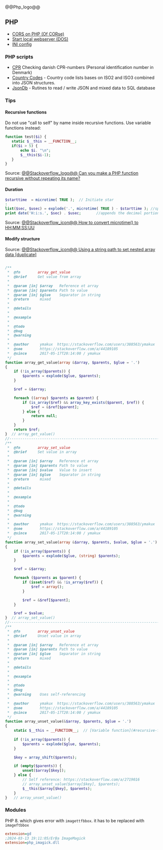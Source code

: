 @@Php_logo@@

## PHP 

- [CORS on PHP (Of CORse)](of-course.html)
- [Start local webserver (DOS)](local_server.html)
- [INI config](ini_config)

### PHP scripts

- [CPR](/cpr) Checking danish CPR-numbers (Personal identification number in Denmark)
- [Country Codes](/country.io/) - Country code lists bases on ISO2 and ISO3 combined into JSON structures.
- [JsonDb](/jsondb/) - Rutines to read / write JSON and mixed data to SQL database


### Tips

#### Recursive functions
Do not use "call to self" by name inside recursive functions. Use variable functions instead:

```php
function test($i) {
   static $__this = __FUNCTION__;
   if($i > 5) {
       echo $i. "\n";
       $__this($i-1);
   }
}
```
Source: [@@Stackoverflow_logo@@ Can you make a PHP function recursive without repeating its name?](https://stackoverflow.com/a/2719016)

#### Duration

```php
$starttime  = microtime( TRUE );  // Initiate star
:
list($sec, $usec) = explode('.', microtime( TRUE ) - $starttime ); //split the microtime on .
print date('H:i:s.', $sec) . $usec;       //appends the decimal portion of seconds
```
Source: [@@Stackoverflow_icon@@ How to convert microtime() to HH:MM:SS:UU](https://stackoverflow.com/questions/16825240/how-to-convert-microtime-to-hhmmssuu)


#### Modify structure
Source: [@@Stackoverflow_icon@@ Using a string path to set nested array data [duplicate]](https://stackoverflow.com/a/44189105)

```php

/**
 *  @fn        array_get_value
 *  @brief     Get value from array
 *  
 *  @param [in] $array   Reference ot array
 *  @param [in] $parents Path to value
 *  @param [in] $glue    Separator in string
 *  @return     mixed
 *  
 *  @details   
 *  
 *  @example   
 *  
 *  @todo      
 *  @bug       
 *  @warning   
 *  
 *  @author     ymakux  https://stackoverflow.com/users/388563/ymakux
 *  @see        https://stackoverflow.com/a/44189105
 *  @since      2017-05-17T20:14:00 / ymakux
 */
function array_get_value(array &$array, $parents, $glue = '.')
{
    if (!is_array($parents)) {
        $parents = explode($glue, $parents);
    }

    $ref = &$array;

    foreach ((array) $parents as $parent) {
        if (is_array($ref) && array_key_exists($parent, $ref)) {
            $ref = &$ref[$parent];
        } else {
            return null;
        }
    }
    return $ref;
}  // array_get_value()
//----------------------------------------------------------------------
/**
 *  @fn        array_set_value
 *  @brief     Set value in array
 *  
 *  @param [in] $array   Reference ot array
 *  @param [in] $parents Path to value
 *  @param [in] $value   Value to insert
 *  @param [in] $glue    Separator in string
 *  @return     mixed
 *  
 *  @details   
 *  
 *  @example   
 *  
 *  @todo      
 *  @bug       
 *  @warning   
 *  
 *  @author     ymakux  https://stackoverflow.com/users/388563/ymakux
 *  @see        https://stackoverflow.com/a/44189105
 *  @since      2017-05-17T20:14:00 / ymakux
 */
function array_set_value(array &$array, $parents, $value, $glue = '.')
{
    if (!is_array($parents)) {
        $parents = explode($glue, (string) $parents);
    }

    $ref = &$array;

    foreach ($parents as $parent) {
        if (isset($ref) && !is_array($ref)) {
            $ref = array();
        }

        $ref = &$ref[$parent];
    }

    $ref = $value;
}  // array_set_value()
//----------------------------------------------------------------------
/**
 *  @fn        array_unset_value
 *  @brief     Unset value in array
 *  
 *  @param [in] $array   Reference ot array
 *  @param [in] $parents Path to value
 *  @param [in] $glue    Separator in string
 *  @return     mixed
 *  
 *  @details   
 *  
 *  @example   
 *  
 *  @todo      
 *  @bug       
 *  @warning    Uses self-referencing
 *  
 *  @author     ymakux  https://stackoverflow.com/users/388563/ymakux
 *  @see        https://stackoverflow.com/a/44189105
 *  @since      2017-05-17T20:14:00 / ymakux
 */
function array_unset_value(&$array, $parents, $glue = '.')
{
    static $__this = __FUNCTION__;  // [Variable function](#recursive-functions)
    
    if (!is_array($parents)) {
        $parents = explode($glue, $parents);
    }

    $key = array_shift($parents);

    if (empty($parents)) {
        unset($array[$key]);
    } else {
        // Self reference: https://stackoverflow.com/a/2719016
        // array_unset_value($array[$key], $parents);
        $__this($array[$key], $parents);
    }
}   // array_unset_value()
```

### Modules

PHP 8. which gives error with  `imagettfbbox`. it has to be replaced with `imageftbbox`

```ini
extension=gd
;2024-03-13 19:11:05/ErBa ImageMagick
extension=php_imagick.dll
```


